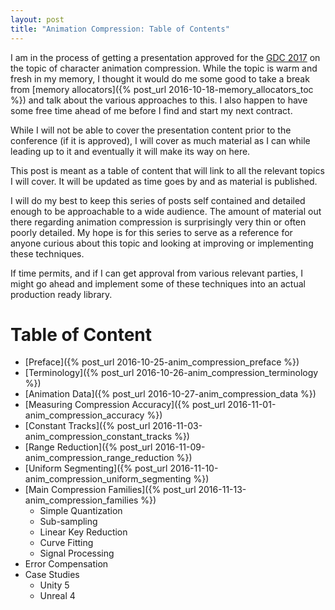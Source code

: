 ```yaml
---
layout: post
title: "Animation Compression: Table of Contents"
---
```

I am in the process of getting a presentation approved for the [GDC 2017](http://www.gdconf.com/) on the topic of character animation compression. While the topic is warm and fresh in my memory, I thought it would do me some good to take a break from [memory allocators]({% post_url 2016-10-18-memory_allocators_toc %}) and talk about the various approaches to this. I also happen to have some free time ahead of me before I find and start my next contract.

While I will not be able to cover the presentation content prior to the conference (if it is approved), I will cover as much material as I can while leading up to it and eventually it will make its way on here.

This post is meant as a table of content that will link to all the relevant topics I will cover. It will be updated as time goes by and as material is published.

I will do my best to keep this series of posts self contained and detailed enough to be approachable to a wide audience. The amount of material out there regarding animation compression is surprisingly very thin or often poorly detailed. My hope is for this series to serve as a reference for anyone curious about this topic and looking at improving or implementing these techniques.

If time permits, and if I can get approval from various relevant parties, I might go ahead and implement some of these techniques into an actual production ready library.

# Table of Content

* [Preface]({% post_url 2016-10-25-anim_compression_preface %})
* [Terminology]({% post_url 2016-10-26-anim_compression_terminology %})
* [Animation Data]({% post_url 2016-10-27-anim_compression_data %})
* [Measuring Compression Accuracy]({% post_url 2016-11-01-anim_compression_accuracy %})
* [Constant Tracks]({% post_url 2016-11-03-anim_compression_constant_tracks %})
* [Range Reduction]({% post_url 2016-11-09-anim_compression_range_reduction %})
* [Uniform Segmenting]({% post_url 2016-11-10-anim_compression_uniform_segmenting %})
* [Main Compression Families]({% post_url 2016-11-13-anim_compression_families %})
  * Simple Quantization
  * Sub-sampling
  * Linear Key Reduction
  * Curve Fitting
  * Signal Processing
* Error Compensation
* Case Studies
  * Unity 5
  * Unreal 4

